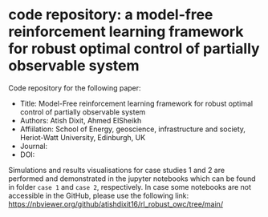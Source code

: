 # code repository: a model-free reinforcement learning framework for robust optimal control of partially observable system
Code repository for the following paper: 

- Title: Model-Free reinforcement learning framework for robust optimal control of partially observable system
- Authors: Atish Dixit, Ahmed ElSheikh
- Affiilation: School of Energy, geoscience, infrastructure and society, Heriot-Watt University, Edinburgh, UK
- Journal: 
- DOI:

Simulations and results visualisations for case studies 1 and 2 are performed and demonstrated in the jupyter notebooks which can be found in folder `case 1` and `case 2`, respectively.
In case some notebooks are not accessible in the GitHub, please use the following link: https://nbviewer.org/github/atishdixit16/rl_robust_owc/tree/main/

